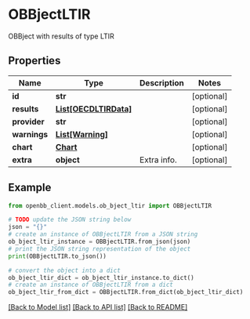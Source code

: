 # OBBjectLTIR

OBBject with results of type LTIR

## Properties

Name | Type | Description | Notes
------------ | ------------- | ------------- | -------------
**id** | **str** |  | [optional] 
**results** | [**List[OECDLTIRData]**](OECDLTIRData.md) |  | [optional] 
**provider** | **str** |  | [optional] 
**warnings** | [**List[Warning]**](Warning.md) |  | [optional] 
**chart** | [**Chart**](Chart.md) |  | [optional] 
**extra** | **object** | Extra info. | [optional] 

## Example

```python
from openbb_client.models.ob_bject_ltir import OBBjectLTIR

# TODO update the JSON string below
json = "{}"
# create an instance of OBBjectLTIR from a JSON string
ob_bject_ltir_instance = OBBjectLTIR.from_json(json)
# print the JSON string representation of the object
print(OBBjectLTIR.to_json())

# convert the object into a dict
ob_bject_ltir_dict = ob_bject_ltir_instance.to_dict()
# create an instance of OBBjectLTIR from a dict
ob_bject_ltir_from_dict = OBBjectLTIR.from_dict(ob_bject_ltir_dict)
```
[[Back to Model list]](../README.md#documentation-for-models) [[Back to API list]](../README.md#documentation-for-api-endpoints) [[Back to README]](../README.md)


